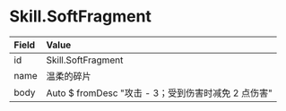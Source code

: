 # Skill.SoftFragment

Field    | Value
:--------|:------------
id       | Skill.SoftFragment
name     | 温柔的碎片
body     | Auto $ fromDesc "攻击 - 3；受到伤害时减免 2 点伤害"